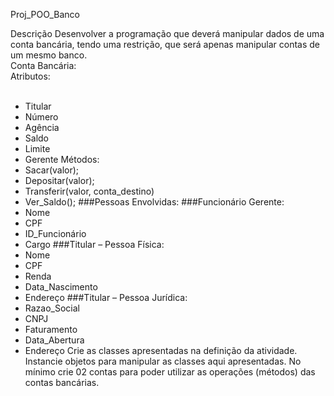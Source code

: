 Proj_POO_Banco

Descrição
Desenvolver a programação que deverá manipular dados de uma conta bancária, tendo uma
restrição, que será apenas manipular contas de um mesmo banco.<br>
Conta Bancária:<br>
Atributos:<br><br>
- Titular
- Número
- Agência
- Saldo
- Limite
- Gerente
 Métodos:
- Sacar(valor);
- Depositar(valor);
- Transferir(valor, conta_destino)
- Ver_Saldo(); 
###Pessoas Envolvidas:
###Funcionário Gerente:
- Nome
- CPF
- ID_Funcionário
- Cargo
###Titular – Pessoa Física:
- Nome
- CPF
- Renda
- Data_Nascimento
- Endereço
###Titular – Pessoa Jurídica:
- Razao_Social
- CNPJ
- Faturamento
- Data_Abertura
- Endereço
Crie as classes apresentadas na definição da atividade.
Instancie objetos para manipular as classes aqui apresentadas. No mínimo crie 02 contas para
poder utilizar as operações (métodos) das contas bancárias.

